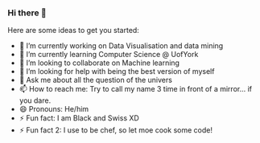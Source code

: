 ### Hi there 👋

Here are some ideas to get you started:

- 🔭 I’m currently working on Data Visualisation and data mining
- 🌱 I’m currently learning Computer Science @ UofYork
- 👯 I’m looking to collaborate on Machine learning
- 🤔 I’m looking for help with being the best version of myself
- 💬 Ask me about all the question of the univers
- 📫 How to reach me: Try to call my name 3 time in front of a mirror... if you dare.
- 😄 Pronouns: He/him
- ⚡ Fun fact: I am Black and Swiss XD
- ⚡ Fun fact 2: I use to be chef, so let moe cook some code!


